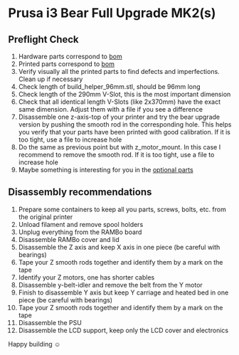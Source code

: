 # Prusa i3 Bear Full Upgrade MK2(s)


## Preflight Check

1. Hardware parts correspond to [bom](bom.md)
1. Printed parts correspond to [bom](bom.md)
1. Verify visually all the printed parts to find defects and imperfections. Clean up if necessary
1. Check length of build_helper_96mm.stl, should be 96mm long
1. Check length of the 290mm V-Slot, this is the most important dimension
1. Check that all identical length V-Slots (like 2x370mm) have the exact same dimension. Adjust them with a file if you see a difference
1. Disassemble one z-axis-top of your printer and try the bear upgrade version by pushing the smooth rod in the corresponding hole. This helps you verify that your parts have been printed with good calibration. If it is too tight, use a file to increase hole
1. Do the same as previous point but with z_motor_mount. In this case I recommend to remove the smooth rod. If it is too tight, use a file to increase hole
1. Maybe something is interesting for you in the [optional parts](/full_upgrade/for_mk2_mk2s/optional_parts/)
 

## Disassembly recommendations

1. Prepare some containers to keep all you parts, screws, bolts, etc. from the original printer
1. Unload filament and remove spool holders
1. Unplug everything from the RAMBo board
1. Disassemble RAMBo cover and lid
1. Disassemble the Z axis and keep X axis in one piece (be careful with bearings)
1. Tape your Z smooth rods together and identify them by a mark on the tape
1. Identify your Z motors, one has shorter cables
1. Disassemble y-belt-idler and remove the belt from the Y motor
1. Finish to disassemble Y axis but keep Y carriage and heated bed in one piece (be careful with bearings)
1. Tape your Z smooth rods together and identify them by a mark on the tape
1. Disassemble the PSU
1. Disassemble the LCD support, keep only the LCD cover and electronics

Happy building :relaxed:
